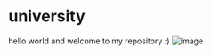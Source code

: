 # university
hello world and welcome to my repository :)
![image](https://github.com/user-attachments/assets/3d2d26ca-2356-43ab-bf6b-1c0ee4d6ea0f)
